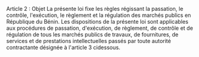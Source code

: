Article 2 : Objet
La présente loi fixe les règles régissant la passation, le contrôle,
l'exécution, le règlement et la régulation des marchés publics en
République du Bénin.
Les dispositions de la présente loi sont applicables aux procédures de
passation, d'exécution, de règlement, de contrôle et de régulation de
tous les marchés publics de travaux, de fournitures, de services et de
prestations intellectuelles passés par toute autorité contractante
désignée à l'article 3 cidessous.